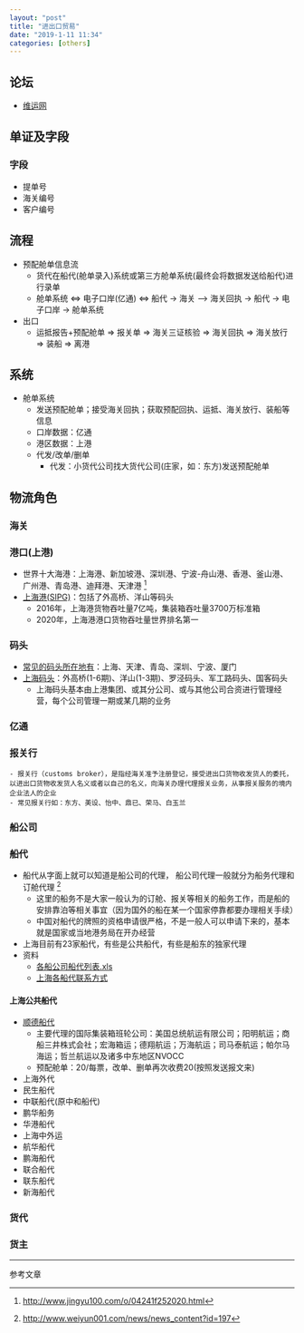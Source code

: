 ```yaml
---
layout: "post"
title: "进出口贸易"
date: "2019‎-‎1‎-‎11‎ ‏‎11:34"
categories: [others]
---
```


## 论坛

- [维运网](http://www.weiyun001.com/)

## 单证及字段



### 字段

- 提单号
- 海关编号
- 客户编号

## 流程

- 预配舱单信息流
    - 货代在船代(舱单录入)系统或第三方舱单系统(最终会将数据发送给船代)进行录单
    - 舱单系统 <=> 电子口岸(亿通) <=> 船代 -> 海关 --> 海关回执 -> 船代 -> 电子口岸 -> 舱单系统
- 出口
    - 运抵报告+预配舱单 => 报关单 => 海关三证核验 => 海关回执 => 海关放行 => 装船 => 离港

## 系统

- 舱单系统
    - 发送预配舱单；接受海关回执；获取预配回执、运抵、海关放行、装船等信息
    - 口岸数据：亿通
    - 港区数据：上港
    - 代发/改单/删单
        - 代发：小货代公司找大货代公司(庄家，如：东方)发送预配舱单

## 物流角色

### 海关

### 港口(上港)

- 世界十大海港：上海港、新加坡港、深圳港、宁波-舟山港、香港、釜山港、广州港、青岛港、迪拜港、天津港 [^2]
- [上海港(SIPG)](https://baike.baidu.com/item/%E4%B8%8A%E6%B5%B7%E6%B8%AF/2296018)：包括了外高桥、洋山等码头
    - 2016年，上海港货物吞吐量7亿吨，集装箱吞吐量3700万标准箱
    - 2020年，上海港港口货物吞吐量世界排名第一

### 码头

- [常见的码头所在地有](http://www.weiyun001.com/Track/port_track.html)：上海、天津、青岛、深圳、宁波、厦门
- [上海码头](http://www.weiyun001.com/news/news_content?id=192)：外高桥(1-6期)、洋山(1-3期)、罗泾码头、军工路码头、国客码头
    - 上海码头基本由上港集团、或其分公司、或与其他公司合资进行管理经营，每个公司管理一期或某几期的业务

### 亿通

### 报关行
    
    - 报关行（customs broker），是指经海关准予注册登记，接受进出口货物收发货人的委托，以进出口货物收发货人名义或者以自己的名义，向海关办理代理报关业务，从事报关服务的境内企业法人的企业
    - 常见报关行如：东方、美设、怡中、鼎已、荣马、白玉兰

### 船公司

### 船代

- 船代从字面上就可以知道是船公司的代理， 船公司代理一般就分为船务代理和订舱代理 [^1]
    - 这里的船务不是大家一般认为的订舱、报关等相关的船务工作，而是船的安排靠泊等相关事宜（因为国外的船在某一个国家停靠都要办理相关手续）
    - 中国对船代的牌照的资格申请很严格，不是一般人可以申请下来的，基本就是国家或当地港务局在开办经营
- 上海目前有23家船代，有些是公共船代，有些是船东的独家代理
- 资料
    - [各船公司船代列表.xls](https://wenku.baidu.com/view/dc35cad003020740be1e650e52ea551810a6c9b8.html)
    - [上海各船代联系方式](https://www.doc88.com/p-581672587618.html)

#### 上海公共船代

- [顺德船代](http://sun-dial.com/sundial/control/introduction)
    - 主要代理的国际集装箱班轮公司：美国总统航运有限公司；阳明航运；商船三井株式会社；宏海箱运；德翔航运；万海航运；司马泰航运；帕尔马海运；哲兰航运以及诸多中东地区NVOCC
    - 预配舱单：20/每票，改单、删单再次收费20(按照发送报文来)
- 上海外代
- 民生船代
- 中联船代(原中和船代)
- 鹏华船务
- 华港船代
- 上海中外运
- 航华船代
- 鹏海船代
- 联合船代
- 联东船代
- 新海船代

### 货代

### 货主
















---

参考文章

[^1]: http://www.weiyun001.com/news/news_content?id=197
[^2]: http://www.jingyu100.com/o/04241f252020.html

